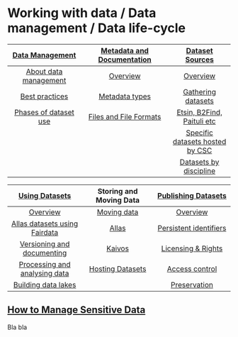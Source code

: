 # Working with data / Data management / Data life-cycle


| [Data Management](datamanagement.md) <img width=200/>	| [Metadata and Documentation](metadata-and-documentation.md) <img width=200/> | [Dataset Sources](sourcing-datasets.md) <img width=200/>	|
|:---------------:|:---------------:|:--------------:|
|[About data management](datamanagement.md#header1)  |[Overview](metadata-and-documentation.md#header1) |[Overview](sourcing-datasets.md#header1) |
|[Best practices](datamanagement.md#header2)  |[Metadata types](metadata-and-documentation.md#header2)|[Gathering datasets](sourcing-datasets.md#header2) | 
|[Phases of dataset use](datamanagement.md#header3)  |[Files and File Formats](metadata-and-documentation.md#header3) |[Etsin, B2Find, Paituli etc](sourcing-datasets.md#header3) |
|  |  |[Specific datasets hosted by CSC](sourcing-datasets.md#header4) |
|  |  |[Datasets by discipline](sourcing-datasets.md#header5) |

|[Using Datasets](using-datasets.md) <img width=200/>	| Storing and Moving Data <img width=200/> | [Publishing Datasets](publishing-datasets.md) <img width=200/> |
|:-----------------------:|:-----------------------:|:----------------------------------:|
|[Overview](using-datasets.md#header1) |[Moving data](../moving/scp.md)|[Overview](publishing-datasets.md#header1)  |
|[Allas datasets using Fairdata](using-datasets.md#header2)|[Allas](../Allas/index.md)|[Persistent identifiers](publishing-datasets.md#header2) | 
|[Versioning and documenting](using-datasets.md#header3) |[Kaivos](../kaivos/overview.md)|[Licensing & Rights](publishing-datasets.md#header3) |
|[Processing and analysing data](using-datasets.md#header4) |[Hosting Datasets](hosting-datasets-at-CSC.md)|[Access control](publishing-datasets.md#header4)  |
|[Building data lakes](using-datasets.md#header5)  |  |[Preservation](publishing-datasets.md#header5) |

## [How to Manage Sensitive Data](how-to-manage-sensitive-data.md)

Bla bla
